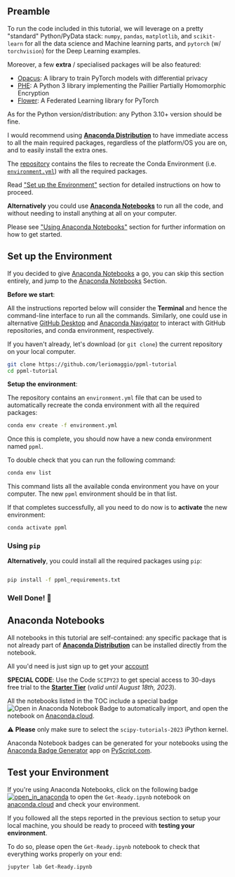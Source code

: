 ## Preamble

To run the code included in this tutorial, we will leverage on a pretty "standard" Python/PyData stack:
`numpy`, `pandas`, `matplotlib`, and `scikit-learn` for all the data science and Machine learning parts,
and `pytorch` (w/ `torchvision`) for the Deep Learning examples.

Moreover, a few **extra** / specialised packages will be also featured:
- [Opacus](https://opacus.ai): A library to train PyTorch models with differential privacy
- [PHE](https://pypi.org/project/phe/): A Python 3 library implementing the Paillier Partially Homomorphic Encryption
- [Flower](https://flower.dev): A Federated Learning library for PyTorch

As for the Python version/distribution: any Python 3.10+ version should be fine.

I would recommend using [**Anaconda Distribution**](https://anaconda.com/download)
to have immediate access to all the main required packages, regardless of the platform/OS you are on,
and to easily install the extra ones.

The [repository](http://github.com/leriomaggio/ppml-tutorial) contains the files to
recreate the Conda Environment (i.e. [`environment.yml`](http://github.com/leriomaggio/ppml-tutorial/environment.yml))
with all the required packages.

Read ["Set up the Environment"](#set-up-the-environment) section for detailed instructions on how to proceed.

**Alternatively** you could use [**Anaconda Notebooks**](https://nb.anaconda.cloud) to run all the code,
and without needing to install anything at all on your computer.

Please see ["Using Anaconda Notebooks"](#anaconda-notebooks) section for further information on how to get started.

## Set up the Environment

If you decided to give [Anaconda Notebooks](https://nb.anaconda.cloud) a go, you can skip
this section entirely, and jump to the [Anaconda Notebooks](#anaconda-notebooks) Section.

**Before we start**:

All the instructions reported below will consider the **Terminal**
and hence the command-line interface to run all the commands.
Similarly, one could use in alternative [GitHub Desktop](https://desktop.github.com/) and
[Anaconda Navigator](https://docs.anaconda.com/free/navigator/index.html) to interact with
GitHub repositories, and conda environment, respectively.

If you haven't already, let's download (or `git clone`) the current repository on your local computer.

```bash
git clone https://github.com/leriomaggio/ppml-tutorial
cd ppml-tutorial
```

**Setup the environment**:

The repository contains an `environment.yml` file that can be used to automatically recreate the
conda environment with all the required packages:


```bash
conda env create -f environment.yml
```

Once this is complete, you should now have a new conda environment named `ppml`.

To double check that you can run the following command:

```bash 
conda env list
```

This command lists all the available conda environment you have on your computer.
The new `ppml` environment should be in that list.

If that completes successfully, all you need to do now is to **activate** the new environment:

```bash
conda activate ppml
```

### Using `pip`

**Alternatively**, you could install all the required packages using `pip`:

```bash

pip install -f ppml_requirements.txt
```

### Well Done! 🎉

## Anaconda Notebooks

All notebooks in this tutorial are self-contained: any specific package that is not already part of [**Anaconda Distribution**](https://www.anaconda.com/download) can be installed directly from the notebook.

All you'd need is just sign up to get your [account](https://www.anaconda.com/code-in-the-cloud)

**SPECIAL CODE**: Use the Code `SCIPY23` to get special access to 30-days free trial to the
[**Starter Tier**](https://www.anaconda.com/pricing/individuals) (_valid until August 18th, 2023_).

All the notebooks listed in the TOC include a special badge ![Open in Anaconda Notebook Badge](https://static.anaconda.cloud/content/a22d04e8445b700f28937ab3231b8cded505d0395c63b7a269696722196d5415)
to automatically import, and open the notebook on [Anaconda.cloud](https://anaconda.cloud).

⚠️ **Please** only make sure to select the `scipy-tutorials-2023` iPython kernel.

Anaconda Notebook badges can be generated for your notebooks using the [Anaconda Badge Generator](https://leriomaggio.pyscriptapps.com/anaconda-notebook-badge-generator/)
app on [PyScript.com](https://pyscript.com).

## Test your Environment

If you're using Anaconda Notebooks, click on the following badge [![open_in_anaconda](https://static.anaconda.cloud/content/a22d04e8445b700f28937ab3231b8cded505d0395c63b7a269696722196d5415)](https://anaconda.cloud/api/nbserve/launch_notebook?nb_url=https%3A%2F%2Fraw.githubusercontent.com%2Fleriomaggio%2Fppml-tutorial%2Fmain%2FGet-Ready.ipynb)
to open the `Get-Ready.ipynb` notebook on [anaconda.cloud](https://anaconda.cloud) and check your environment.

If you followed all the steps reported in the previous section to setup your local machine, you should be ready to 
proceed with **testing your environment**.

To do so, please open the `Get-Ready.ipynb` notebook to check that everything works properly on your end:

```bash
jupyter lab Get-Ready.ipynb
```
